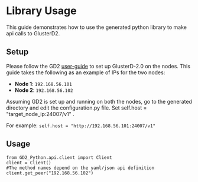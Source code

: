 # Library Usage
This guide demonstrates how to use the generated python library to make api calls to GlusterD2.

## Setup 
Please follow the GD2 [user-guide](https://github.com/gluster/glusterd2/blob/master/doc/quick-start-user-guide.md) to set up GlusterD-2.0 on the nodes.
This guide takes the following as an example of IPs for the two nodes:
 * **Node 1**: `192.168.56.101`
 * **Node 2**: `192.168.56.102`
 
 Assuming GD2 is set up and running on both the nodes, go to the generated directory and edit the configuration.py file. Set  self.host =  "target_node_ip:24007/v1" . 
 
 For example: 
 `self.host = "http://192.168.56.101:24007/v1"`
 
 ## Usage
 ```
 from GD2_Python.api.client import Client
 client = Client()
 #The method names depend on the yaml/json api definition
 client.get_peer("192.168.56.102")
 ```
 
 
